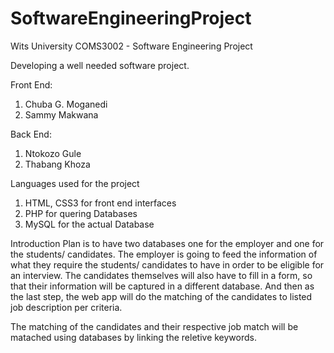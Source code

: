 # SoftwareEngineeringProject
Wits University COMS3002 - Software Engineering Project

Developing a well needed software project.

Front End:
1. Chuba G. Moganedi
2. Sammy Makwana

Back End:
1. Ntokozo Gule
2. Thabang Khoza

Languages used for the project
1. HTML, CSS3 for front end interfaces
2. PHP for quering Databases
3. MySQL for the actual Database

Introduction
Plan is to have two databases one for the employer and one for the students/ candidates.
The employer is going to feed the information of what they require the students/ candidates  to have in order to be eligible for an interview.
The candidates themselves will also have to fill in a form, so that their information will be captured in a different database. And then as the last step, the web app will do the matching of the candidates to listed job description per criteria.

The matching of the candidates and their respective job match will be matached using databases by linking the reletive keywords.
 
